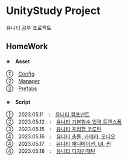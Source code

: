 # UnityStudy Project
유니티 공부 프로젝트

## HomeWork
**※　Asset**

①　[Config](https://github.com/dongyoonq/UnityStudyProject/tree/master/Assets/Homework/Configs)<BR>
②　[Manager](https://github.com/dongyoonq/UnityStudyProject/tree/master/Assets/Homework/Managers)<BR>
③　[Prefabs](https://github.com/dongyoonq/UnityStudyProject/tree/master/Assets/Homework/Prefabs)
<BR><BR>
**※　Script**
  
①　2023.05.11　:　[유니티 컴포넌트](https://github.com/dongyoonq/UnityStudyProject/tree/master/Assets/Homework/2023.05%2011)<BR>
②　2023.05.12　:　[유니티 기본함수 입력 트랜스폼](https://github.com/dongyoonq/UnityStudyProject/tree/master/Assets/Homework/2023.05%2012)<BR>
③　2023.05.15　:　[유니티 프리팹 코루틴](https://github.com/dongyoonq/UnityStudyProject/tree/master/Assets/Homework/2023.05%2015)<BR>
④　2023.05.16　:　[유니티 충돌, 카메라, 오디오](https://github.com/dongyoonq/UnityStudyProject/tree/master/Assets/Homework/2023.05%2016)<BR>
④　2023.05.17　:　[유니티 애니메이션, UI, 씬](https://github.com/dongyoonq/UnityStudyProject/tree/master/Assets/Homework/2023.05%2017)<BR>
④　2023.05.18　:　[유니티 디자인패턴](https://github.com/dongyoonq/UnityStudyProject/tree/master/Assets/Homework/2023.05%2018)<BR>
